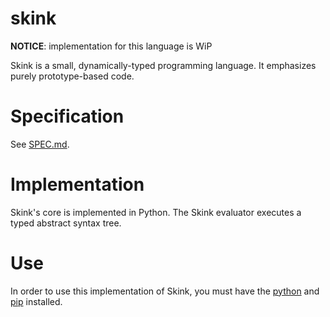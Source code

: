 # skink
**NOTICE**: implementation for this language is WiP

Skink is a small, dynamically-typed programming language. It emphasizes purely prototype-based code. 

# Specification
See [SPEC.md](SPEC.md).

# Implementation
Skink's core is implemented in Python. The Skink evaluator executes a typed abstract syntax tree. 

# Use
In order to use this implementation of Skink, you must have the [python](https://www.python.org) and [pip](https://pypi.org/) installed.

